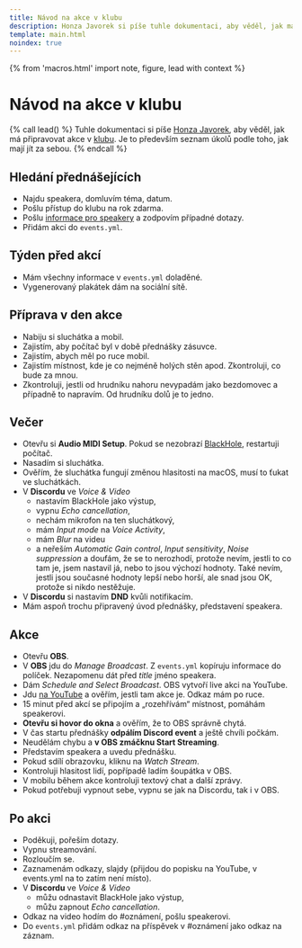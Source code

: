 ```yaml
---
title: Návod na akce v klubu
description: Honza Javorek si píše tuhle dokumentaci, aby věděl, jak má připravovat akce ve svém klubu.
template: main.html
noindex: true
---
```


{% from 'macros.html' import note, figure, lead with context %}

# Návod na akce v klubu

{% call lead() %}
  Tuhle dokumentaci si píše [Honza Javorek](#honza), aby věděl, jak má připravovat akce v [klubu](club.md). Je to především seznam úkolů podle toho, jak mají jít za sebou.
{% endcall %}

## Hledání přednášejících

- Najdu speakera, domluvím téma, datum.
- Pošlu přístup do klubu na rok zdarma.
- Pošlu [informace pro speakery](speaker.md) a zodpovím případné dotazy.
- Přidám akci do `events.yml`.

## Týden před akcí

- Mám všechny informace v `events.yml` doladěné.
- Vygenerovaný plakátek dám na sociální sítě.

## Příprava v den akce

- Nabiju si sluchátka a mobil.
- Zajistím, aby počítač byl v době přednášky zásuvce.
- Zajistím, abych měl po ruce mobil.
- Zajistím místnost, kde je co nejméně holých stěn apod. Zkontroluji, co bude za mnou.
- Zkontroluji, jestli od hrudníku nahoru nevypadám jako bezdomovec a případně to napravím. Od hrudníku dolů je to jedno.

## Večer

- Otevřu si **Audio MIDI Setup**. Pokud se nezobrazí [BlackHole](https://github.com/ExistentialAudio/BlackHole), restartuji počítač.
- Nasadím si sluchátka.
- Ověřím, že sluchátka fungují změnou hlasitosti na macOS, musí to ťukat ve sluchátkách.
- V **Discordu** ve _Voice & Video_
    - nastavím BlackHole jako výstup,
    - vypnu _Echo cancellation_,
    - nechám mikrofon na ten sluchátkový,
    - mám _Input mode_ na _Voice Activity_,
    - mám _Blur_ na videu
    - a neřeším _Automatic Gain control_, _Input sensitivity_, _Noise suppression_ a doufám, že se to nerozhodí, protože nevím, jestli to co tam je, jsem nastavil já, nebo to jsou výchozí hodnoty. Také nevím, jestli jsou současné hodnoty lepší nebo horší, ale snad jsou OK, protože si nikdo nestěžuje.
- V **Discordu** si nastavím **DND** kvůli notifikacím.
- Mám aspoň trochu připravený úvod přednášky, představení speakera.

## Akce

- Otevřu **OBS**.
- V **OBS** jdu do _Manage Broadcast_. Z `events.yml` kopíruju informace do políček. Nezapomenu dát před _title_ jméno speakera.
- Dám _Schedule and Select Broadcast_. OBS vytvoří live akci na YouTube.
- Jdu [na YouTube](https://studio.youtube.com/channel/UCp-dlEJLFPaNExzYX079gCA/videos/live) a ověřím, jestli tam akce je. Odkaz mám po ruce.
- 15 minut před akcí se připojím a „rozehřívám“ místnost, pomáhám speakerovi.
- **Otevřu si hovor do okna** a ověřím, že to OBS správně chytá.
- V čas startu přednášky **odpálím Discord event** a ještě chvíli počkám.
- Neudělám chybu a **v OBS zmáčknu Start Streaming**.
- Představím speakera a uvedu přednášku.
- Pokud sdílí obrazovku, kliknu na _Watch Stream_.
- Kontroluji hlasitost lidí, popřípadě ladím šoupátka v OBS.
- V mobilu během akce kontroluji textový chat a další zprávy.
- Pokud potřebuji vypnout sebe, vypnu se jak na Discordu, tak i v OBS.

## Po akci

- Poděkuji, pořeším dotazy.
- Vypnu streamování.
- Rozloučím se.
- Zaznamenám odkazy, slajdy (přijdou do popisku na YouTube, v events.yml na to zatím není místo).
- V **Discordu** ve _Voice & Video_
    - můžu odnastavit BlackHole jako výstup,
    - můžu zapnout _Echo cancellation_.
- Odkaz na video hodím do #oznámení, pošlu speakerovi.
- Do `events.yml` přidám odkaz na příspěvek v #oznámení jako odkaz na záznam.
